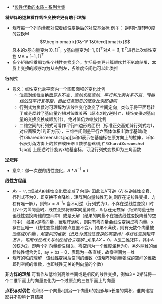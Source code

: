 * *[线性代数的本质 - 系列合集](https://www.bilibili.com/video/BV1ys411472E/?spm_id_from=333.1007.top_right_bar_window_custom_collection.content.click&vd_source=8636d68797fa4651942df4dc09db7987)

**将矩阵的运算看作线性变换会更有助于理解**
* 矩阵每一个列向量都对应着线性变换后的对应基坐标
	例子：
	逆时针旋转90度的变换M$$\begin{bmatrix}0&-1\\
	1&0\end{bmatrix}$$
	原本的x基向量变为$[0, 1]^T$，y基向量变为$[-1, 0]^T$
	对$A=[1, 1]^T$进行此次线性变换 MA = $[-1, 1]^T$
* 多个矩阵相乘即为多个线性变换复合，加括号变更计算顺序并不影响结果，本质上变换的顺序均为从右到左，多维度空间也可以此类推

**行列式**
* 意义：线性变化后平面内一个图形面积的变化比例
	* 注意到线性变换后原点不变，_直线仍是直线，平行和比例关系不变，网格线依然平行且等距，因此任意图形的缩放比例都相同_
	* 行列式为负数时可理解为该线性变化改变了空间定向，类似于将平面翻转了或是反转了基向量的相对位置关系（原本x到y逆时针，线性变换对基向量的变换变换成顺势针），绝对值仍为缩放比例
	* 二维空间的行列式可看作平行四边形的面积（标准正交基矩阵行列式为1，对应面积为1的正方形），三维空间则是平行六面体体积![[数学基础/附件/SharedScreenshot.jpg]]a和d表示在基座标在原方向上的拉伸，b和c代表对角方向上的拉伸或压缩![[数学基础/附件/SharedScreenshot 1.jpg]]
	上图逆时针旋转x轴基座标，可见行列式变换即为三角函数

**逆矩阵**
* 意义：做一次逆的线性变化，$A*A^{-1}=I$

**线性方程组**
* $Ax=v$, x经过A的线性变化后变成了向量v
	因此若A可逆（存在逆线性变换，行列式不为0，即变换不会降维，矩阵列向量线性无关,则存在逆线性变换，方程有唯一解），则有$x=A^{-1}v$
	当不可逆（行列式为0，不存在逆线性变换）时且v不为零向量时，线性变换将原本向量降维，即存在无数解（结果向量在被该线性变换降维的空间中）或是无解（结果的向量不在被该线性变换降维的空间中）
	如果v是零向量，而矩阵满秩，则只有零向量会线性变换成零向量，x存在且唯一（线性变换维持原点位置不变），如果不满秩，则有无数个向量被压缩成0向量，_解空间的维数（此处为该线性变换的零空间）与线性变换矩阵互补，可用线性相关与线性组合去理解_
	_如果$AX=0$，A是三维矩阵，其中A的秩为2，即两个列向量线性相关，零空间为一个维度坐标为0，另外两维的坐标线性组合为0，ay + bz = 0，表现为一条直线，故零空间为一维
* 矩阵的秩的理解：该线性变换后空间的维数（该矩阵列向量张成的空间的维数即列空间的维数，也即线性无关的列向量的个数）

**非方阵的理解**
	可看作从低维到高维空间或是相反的线性变换，例如3 * 2矩阵将一个二维平面上的向量变化为一个过原点的三位平面上的向量

**点积与对偶性**
	点积即一个向量a到另一个向量b的投影与b长度的乘积，谁向谁投影并不影响计算结果
	